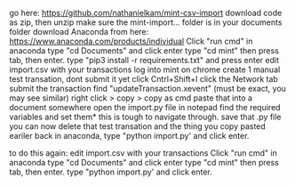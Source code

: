 go here: https://github.com/nathanielkam/mint-csv-import
download code as zip, then unzip
make sure the mint-import... folder is in your documents folder
download Anaconda from here: https://www.anaconda.com/products/individual
Click "run cmd" in anaconda
type "cd Documents" and click enter
type "cd mint" then press tab, then enter.
type "pip3 install -r requirements.txt" and press enter
edit import.csv with your transactions
log into mint on chrome
create 1 manual test transation, dont submit it yet
click Cntrl+Shift+I
click the Network tab
submit the transaction
find "updateTransaction.xevent" (must be exact, you may see similar)
right click > copy > copy as cmd
paste that into a document somewhere
open the import.py file in notepad
find the required variables and set them* this is tough to navigate through.
save that .py file
you can now delete that test transation and the thing you copy pasted eariler
back in anaconda, type "python import.py' and click enter.


to do this again:
edit import.csv with your transactions
Click "run cmd" in anaconda
type "cd Documents" and click enter
type "cd mint" then press tab, then enter.
type "python import.py' and click enter.
